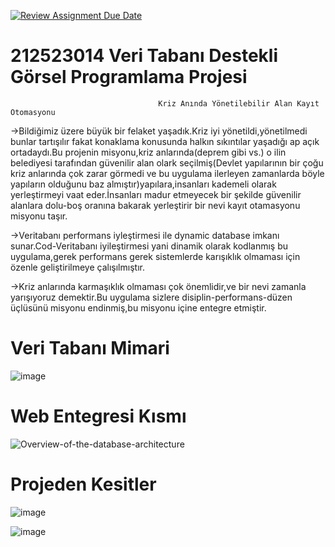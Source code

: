 [![Review Assignment Due Date](https://classroom.github.com/assets/deadline-readme-button-24ddc0f5d75046c5622901739e7c5dd533143b0c8e959d652212380cedb1ea36.svg)](https://classroom.github.com/a/uelKf0-p)
#                                                    212523014 Veri Tabanı Destekli Görsel Programlama Projesi



                                     Kriz Anında Yönetilebilir Alan Kayıt Otomasyonu

->Bildiğimiz üzere büyük bir felaket yaşadık.Kriz iyi yönetildi,yönetilmedi bunlar tartışılır fakat konaklama konusunda halkın sıkıntılar yaşadığı ap açık ortadaydı.Bu projenin misyonu,kriz anlarında(deprem gibi vs.) o ilin belediyesi tarafından güvenilir alan olark seçilmiş(Devlet yapılarının bir çoğu kriz anlarında çok zarar görmedi ve bu uygulama ilerleyen zamanlarda böyle yapıların olduğunu baz almıştır)yapılara,insanları kademeli olarak yerleştirmeyi vaat eder.İnsanları madur etmeyecek bir şekilde güvenilir alanlara dolu-boş oranına bakarak yerleştirir bir nevi kayıt otamasyonu misyonu taşır.

->Veritabanı performans iyleştirmesi ile dynamic database imkanı sunar.Cod-Veritabanı iyileştirmesi yani dinamik olarak kodlanmış bu uygulama,gerek performans gerek sistemlerde karışıklık olmaması için özenle geliştirilmeye çalışılmıştır.

->Kriz anlarında karmaşıklık olmaması çok önemlidir,ve bir nevi zamanla yarışıyoruz demektir.Bu uygulama sizlere disiplin-performans-düzen üçlüsünü misyonu endinmiş,bu misyonu içine entegre etmiştir.


<h1>Veri Tabanı Mimari</h1>

![image](https://github.com/Iskenderun-Technical-University/donem-projesi-emrept1/assets/90137054/0bef4222-d35d-4011-be1c-67eaad0d13ec)



<h1>Web Entegresi Kısmı</h1>

![Overview-of-the-database-architecture](https://user-images.githubusercontent.com/90137054/232465856-f59c8f1c-5713-4d4f-951c-47dbe200d50a.png)



<h1>Projeden Kesitler</h1>

![image](https://github.com/Iskenderun-Technical-University/donem-projesi-emrept1/assets/90137054/3a8a4ce2-6fdf-41e5-bad8-e27a056c090a)


![image](https://github.com/Iskenderun-Technical-University/donem-projesi-emrept1/assets/90137054/3da544c8-97bf-4005-96a1-eee5f65d03a1)


